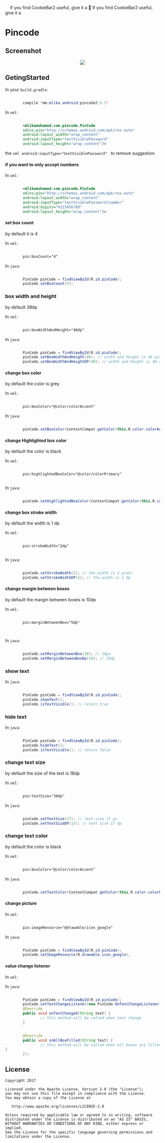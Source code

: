 
&nbsp;&nbsp;&nbsp; If you find CookieBar2 useful, give it a 🌟 
If you find CookieBar2 useful, give it a 
# Pincode

## Screenshot

<center><img src="https://media.giphy.com/media/xT0xenUf82l9V0q68E/giphy.gif"></center>


## GetingStarted

In your `build.gradle`:


```java

		compile 'mm.mlika.android:pincode2:5.3'

```

In  `xml`:

```xml

		<mlikamohamed.com.pincode.PinCode
		xmlns:pin="http://schemas.android.com/apk/res-auto"
		android:layout_width="wrap_content"
		android:inputType="textVisiblePassword"
		android:layout_height="wrap_content"/>

```

the ```xml android:inputType="textVisiblePassword" ``` to remove suggestion 


#### if you want to only accept numbers 

In  `xml`:

```xml

		<mlikamohamed.com.pincode.PinCode
		xmlns:pin="http://schemas.android.com/apk/res-auto"
		android:layout_width="wrap_content"
		android:inputType="textVisiblePassword|number"
		android:digits="0123456789"
		android:layout_height="wrap_content"/>

```





#### set box count

by default it is 4 

In  `xml`:

```xml

		pin:boxCount="4"

```

In  `java`:

```java

		PinCode pinCode = findViewById(R.id.pinCode);
		pinCode.setBoxCount(5);

```

### box width and height

by default 38dp

In  `xml`:

```xml

		pin:boxWidthAndHeight="40dp"

```

In  `java`:

```java

		PinCode pinCode = findViewById(R.id.pinCode);
		pinCode.setBoxWidthAndHeight(40); // width and height is 40 pixel
		pinCode.setBoxWidthAndHeightDP(40); // width and height is 40 dp

```

#### change box color 

by default the color is grey 


In  `xml`:

```xml

		pin:boxColor="@color/colorAccent"


```

In  `java`:

```java

		pinCode.setBoxColor(ContextCompat.getColor(this,R.color.colorAccent));

```



#### change  Highlighted box color 

by default the color is black 


In  `xml`:

```xml

		pin:highlightedBoxColor="@color/colorPrimary"



```

In  `java`:

```java

		pinCode.setHighlightedBoxColor(ContextCompat.getColor(this,R.color.colorPrimary));


```


#### change  box stroke width 

by default the width is 1 dp

In  `xml`:


```xml

		pin:strokeWidth="2dp"



```

In  `java`:

```java

		pinCode.setStrokeWidth(2); // the width is 2 pixel
        pinCode.setStrokeWidthDP(2); // the width is 2 dp


```



#### change  margin between boxes  

by default the margin between boxes is 10dp

In  `xml`:


```xml

		pin:marginBetweenBox="5dp"




```

In  `java`:

```java

		pinCode.setMarginBetweenBox(10); // 10px
		pinCode.setMarginBetweenBoxDp(10); // 10dp


```


### show  text

In  `java`:


```java

		PinCode pinCode = findViewById(R.id.pinCode);
		pinCode.showText();
		pinCode.isTextVisible(); // return true

```


### hide  text

In  `java`:

```java

		PinCode pinCode = findViewById(R.id.pinCode);
		pinCode.hideText();
		pinCode.isTextVisible(); // return false

```



### change text size 

by default the size of the text is 18dp

In  `xml`:

```xml

		pin:textSize="30dp"


```



In  `java`:

```java

		pinCode.setTextSize(17); // text size 17 px 
		pinCode.setTextSizeDP(17); // text size 17 dp

```




### change text color 

by default the color is black

In  `xml`:

```xml

		pin:boxColor="@color/colorAccent"


```



In  `java`:

```java

		pinCode.setTextColor(ContextCompat.getColor(this,R.color.colorPrimary));


```



#### change picture 

In  `xml`:

```xml

		pin:imageResource="@drawable/icon_google"

```

In  `java`:

```java

		PinCode pinCode = findViewById(R.id.pinCode);
		pinCode.setImageResource(R.drawable.icon_google);
```



#### value change listener
In  `xml`:



In  `java`:

```java

		PinCode pinCode = findViewById(R.id.pinCode);
		pinCode.setTextChangeListener(new PinCode.OnTextChangeListener() {
		@Override
		public void onTextChanged(String text) {
                // this method will be called when text change
		}


		@Override
		public void onAllBoxFilled(String text) {
				// this method will be called when all boxes are filled
}
		});
```


## License

    Copyright 2017

    Licensed under the Apache License, Version 2.0 (the "License");
    you may not use this file except in compliance with the License.
    You may obtain a copy of the License at

       http://www.apache.org/licenses/LICENSE-2.0

    Unless required by applicable law or agreed to in writing, software
    distributed under the License is distributed on an "AS IS" BASIS,
    WITHOUT WARRANTIES OR CONDITIONS OF ANY KIND, either express or implied.
    See the License for the specific language governing permissions and
    limitations under the License.
